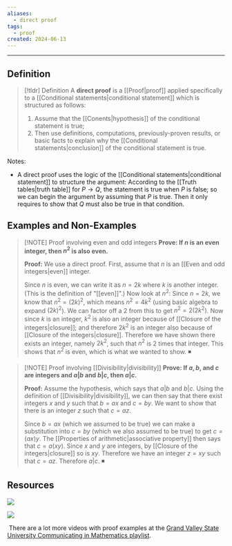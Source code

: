 ```yaml
---
aliases:
  - direct proof
tags:
  - proof
created: 2024-06-13
---
```


---
## Definition 

> [!tldr] Definition
> A **direct proof** is a [[Proof|proof]] applied specifically to a [[Conditional statements|conditional statement]] which is structured as follows: 
> 1. Assume that the [[Con[](Proof.md)ents|hypothesis]] of the conditional statement is true; 
> 2. Then use definitions, computations, previously-proven results, or basic facts to explain why the [[Conditional statements|conclusion]] of the conditional statement is true. 

Notes: 
- A direct proof uses the logic of the [[Conditional statements|conditional statement]] to structure the argument: According to the [[Truth tables|truth table]] for $P \rightarrow Q$, the statement is true when $P$ is false; so we can begin the argument by assuming that $P$ is true. Then it only requires to show that $Q$ must also be true in that condition. 

## Examples and Non-Examples


> [!NOTE] Proof involving even and odd integers
> **Prove: If $n$ is an even integer, then $n^2$ is also even.** 
> 
> **Proof:** We use a direct proof. First, assume that $n$ is an [[Even and odd integers|even]] integer. 
> 
> Since $n$ is even, we can write it as $n = 2k$ where $k$ is another integer. (This is the definition of "[[even]]".) Now look at $n^2$: Since $n = 2k$, we know that $n^2 = (2k)^2$, which means $n^2 = 4k^2$ (using basic algebra to expand $(2k)^2$). We can factor off a $2$ from this to get $n^2 = 2(2k^2)$. Now since $k$ is an integer, $k^2$ is also an integer because of [[Closure of the integers|closure]]; and therefore $2k^2$ is an integer also because of [[Closure of the integers|closure]]. Therefore we have shown there exists an integer, namely $2k^2$, such that $n^2$ is 2 times that integer. This shows that $n^2$ is even, which is what we wanted to show. ◾


> [!NOTE] Proof involving [[Divisibility|divisibility]]
> **Prove: If $a,b,$ and $c$ are integers and $a|b$ and $b|c$, then $a|c$.** 
> 
> **Proof:** Assume the hypothesis, which says that $a|b$ and $b|c$. Using the definition of [[Divisibility|divisibility]], we can then say that there exist integers $x$ and $y$ such that $b = ax$ and $c = by$. We want to show that there is an integer $z$ such that $c = az$.
> 
> Since $b = ax$ (which we assumed to be true) we can make a substitution into $c = by$ (which we also assumed to be true) to get $c = (ax)y$. The [[Properties of arithmetic|associative property]] then says that $c = a(xy)$. Since $x$ and $y$ are integers, by [[Closure of the integers|closure]] so is $xy$. Therefore we have an integer $z = xy$ such that $c = az$. Therefore $a|c$. ◾

 
## Resources 

![](https://www.youtube.com/watch?v=H8LLINU6ebY)

![](https://www.youtube.com/watch?v=1tCOucLfdh0)

![]()
There are a lot more videos with proof examples at the [Grand Valley State University Communicating in Mathematics playlist](https://www.youtube.com/playlist?list=PL2419488168AE7001). 



